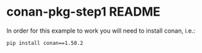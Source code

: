 # conan-pkg-step1 README

In order for this example to work you will need to install conan, i.e.:

`pip install conan==1.50.2`
